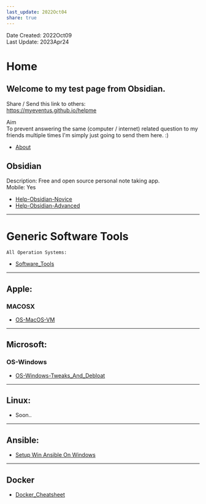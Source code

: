 ```yaml
---  
last_update: 2022Oct04  
share: true    
---  
```

  
Date Created: 2022Oct09  
Last Update: 2023Apr24  
  
  
# Home 
  
## Welcome to my test page from Obsidian.   
  
Share / Send this link to others:  
<a href="https://myeventus.github.io/helpme">https://myeventus.github.io/helpme</a>  
  
Aim  
To prevent answering the same (computer / internet) related question to my friends multiple times I'm simply just going to send them here. :)  
  
  
- [About](./About.md)  

 
## Obsidian  
Description: Free and open source personal note taking app.  
Mobile: Yes  
	
- [Help-Obsidian-Novice](Technical/Organisation/Obsidian/Help-Obsidian-Novice.md)  
- [Help-Obsidian-Advanced](Technical/Organisation/Obsidian/Help-Obsidian-Advanced.md)  
  
---  
  
# Generic Software Tools  
	All Operation Systems:
- [Software_Tools](Technical/Software_Tools.md)  
  
---  
## Apple:  
  
### MACOSX  
- [OS-MacOS-VM](Technical/Organisation/Apple/OS-MacOS-VM.md)  
  
---

## Microsoft:  
### OS-Windows  
- [OS-Windows-Tweaks_And_Debloat](Technical/Organisation/Windows/OS-Windows-Tweaks_And_Debloat.md)  
  
---  
  
## Linux:  
- Soon..  

---
## Ansible:

- [Setup Win Ansible On Windows](Technical/Organisation/Ansible/Setup%20Win%20Ansible%20On%20Windows.md)
	
---

## Docker  
- [Docker_Cheatsheet](Technical/Organisation/Docker/Docker_Cheatsheet.md)  
